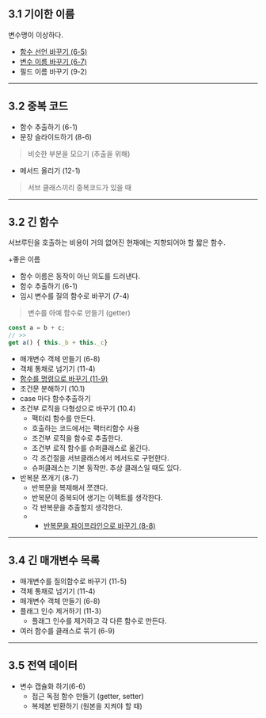 ## 3.1 기이한 이름

변수명이 이상하다.

- [함수 선언 바꾸기 (6-5)](../06.Basic/6-5.Change-Function-Declaration)
- [변수 이름 바꾸기 (6-7)](../06.Basic/6-7.Rename-Variable)
- 필드 이름 바꾸기 (9-2)

---

## 3.2 중복 코드

- 함수 추출하기 (6-1)
- 문장 슬라이드하기 (8-6)
> 비슷한 부분을 모으기 (추출을 위해)
- 메서드 올리기 (12-1)
> 서브 클래스끼리 중복코드가 있을 때

---

## 3.2 긴 함수

서브루틴을 호출하는 비용이 거의 없어진 현재에는 지향되어야 할 짧은 함수.  

+좋은 이름

- 함수 이름은 동작이 아닌 의도를 드러낸다.
- 함수 추출하기 (6-1)
- 임시 변수를 질의 함수로 바꾸기 (7-4)
> 변수를 아예 함수로 만들기 (getter)
```ts
const a = b + c;
// >>
get a() { this._b + this._c}
```
- 매개변수 객체 만들기 (6-8)
- 객체 통채로 넘기기 (11-4)
- [함수를 명령으로 바꾸기 (11-9)](../11.API-Refactoring/11-9.Replace-Function-With-Command)
- 조건문 분해하기 (10.1)
- case 마다 함수추출하기
- 조건부 로직을 다형성으로 바꾸기 (10.4)
  - 팩터리 함수를 만든다.
  - 호출하는 코드에서는 팩터리함수 사용
  - 조건부 로직을 함수로 추출한다.
  - 조건부 로직 함수를 슈퍼클래스로 옮긴다.
  - 각 조건절을 서브클래스에서 메서드로 구현한다.
  - 슈퍼클래스는 기본 동작만. 추상 클래스일 때도 있다.
- 반복문 쪼개기 (8-7)
  - 반복문을 복제해서 쪼갠다.
  - 반복문이 중복되어 생기는 이펙트를 생각한다.
  - 각 반복문을 추출할지 생각한다.
  - + [반복문을 파이프라인으로 바꾸기 (8-8)](https://martinfowler.com/articles/refactoring-pipelines.html)

---

## 3.4 긴 매개변수 목록

- 매개변수를 질의함수로 바꾸기 (11-5)
- 객체 통채로 넘기기 (11-4)
- 매개변수 객체 만들기 (6-8)
- 플래그 인수 제거하기 (11-3)
  - 플래그 인수를 제거하고 각 다른 함수로 만든다.
- 여러 함수를 클래스로 묶기 (6-9)

---

## 3.5 전역 데이터

- 변수 캡슐화 하기(6-6)
  - 접근 독점 함수 만들기 (getter, setter)
  - 복제본 반환하기 (원본을 지켜야 할 때)